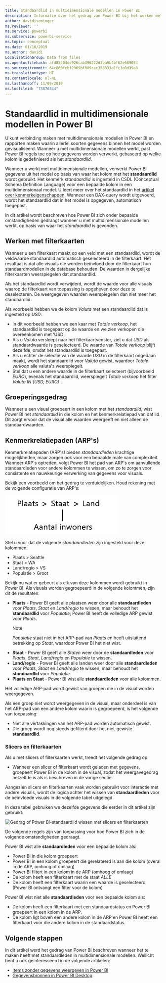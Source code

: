 ```yaml
---
title: Standaardlid in multidimensionale modellen in Power BI
description: Informatie over het gedrag van Power BI bij het werken met standaardleden met multidimensionale modellen
author: davidiseminger
ms.reviewer: ''
ms.service: powerbi
ms.subservice: powerbi-service
ms.topic: conceptual
ms.date: 01/10/2019
ms.author: davidi
LocalizationGroup: Data from files
ms.openlocfilehash: afd85404dd926cab396222d3ba9b4bf62e689054
ms.sourcegitcommit: 64c860fcbf2969bf089cec358331a1fc1e0d39a8
ms.translationtype: HT
ms.contentlocale: nl-NL
ms.lasthandoff: 11/09/2019
ms.locfileid: "73876344"
---
```

# <a name="default-member-in-multidimensional-models-in-power-bi"></a>Standaardlid in multidimensionale modellen in Power BI

U kunt verbinding maken met multidimensionale modellen in Power BI en rapporten maken waarin allerlei soorten gegevens binnen het model worden gevisualiseerd. Wanneer u met multidimensionale modellen werkt, past Power BI regels toe op hoe gegevens worden verwerkt, gebaseerd op welke kolom is gedefinieerd als het *standaardlid*. 

Wanneer u werkt met multidimensionale modellen, verwerkt Power BI gegevens uit het model op basis van waar het kolom met het **standaardlid** wordt gebruikt. Het kenmerk *standaardlid* is ingesteld in CSDL (Conceptual Schema Definition Language) voor een bepaalde kolom in een multidimensionaal model. U leert meer over het standaardlid in het [artikel over kenmerkeigenschappen](https://docs.microsoft.com/sql/analysis-services/multidimensional-models/attribute-properties-define-a-default-member?view=sql-server-2017). Wanneer een DAX-query wordt uitgevoerd, wordt het standaardlid dat in het model is opgegeven, automatisch toegepast.

In dit artikel wordt beschreven hoe Power BI zich onder bepaalde omstandigheden gedraagt wanneer u met multidimensionale modellen werkt, op basis van waar het *standaardlid* is gevonden. 

## <a name="working-with-filter-cards"></a>Werken met filterkaarten

Wanneer u een filterkaart maakt op een veld met een standaardlid, wordt de veldwaarde standaardlid automatisch geselecteerd in de filterkaart. Het resultaat is dat alle visuals die worden beïnvloed door de filterkaart hun standaardmodellen in de database behouden. De waarden in dergelijke filterkaarten weerspiegelen dat standaardlid.

Als het standaardlid wordt verwijderd, wordt de waarde voor alle visuals waarop de filterkaart van toepassing is opgeheven door deze te deselecteren. De weergegeven waarden weerspiegelen dan niet meer het standaardlid.

Als voorbeeld hebben we de kolom *Valuta* met een standaardlid dat is ingesteld op *USD*:

* In dit voorbeeld hebben we een kaar met *Totale verkoop*, het standaardlid is toegepast op de waarde en we zien verkopen die overeenkomen met 'USD'.
* Als u *Valuta* versleept naar het filterkaartvenster, ziet u dat *USD* als standaardwaarde is geselecteerd. De waarde van *Totale verkoop* blijft dezelfde, omdat het standaardlid is toegepast.
* Als u echter de selectie van de waarde *USD* in de filterkaart ongedaan maakt, wordt het standaardlid voor *Valuta* gewist, waardoor *Totale verkoop* alle valuta's weerspiegelt.
* Stel dat u een andere waarde in de filterkaart selecteert (bijvoorbeeld *EURO*), evenals het standaardlid, weerspiegelt *Totale verkoop* het filter *Valuta IN {USD, EURO}* .

## <a name="grouping-behavior"></a>Groeperingsgedrag

Wanneer u een visual groepeert in een kolom met het *standaardlid*, wist Power BI het *standaardlid* in die kolom en het kenmerkrelatiepad van dat lid. Dit zorgt ervoor dat de visual alle waarden weergeeft en niet alleen de standaardwaarden.

## <a name="attribute-relationship-paths-arps"></a>Kenmerkrelatiepaden (ARP's)

Kenmerkrelatiepaden (ARP's) bieden *standaardleden* krachtige mogelijkheden, maar zorgen ook voor een bepaalde mate van complexiteit. Wanneer ARP's optreden, volgt Power BI het pad van ARP's om aanvullende standaardleden voor andere kolommen te wissen, om zo te zorgen voor consistente en nauwkeurige verwerking van gegevens voor visuals.

Bekijk een voorbeeld om het gedrag te verduidelijken. Houd rekening met de volgende configuratie van ARP's:

![ARP's in een multidimensionaal model](media/desktop-default-member-multidimensional-models/default-members_01.png)

Stel u voor dat de volgende *standaardleden* zijn ingesteld voor deze kolommen:

* Plaats > Seattle
* Staat > WA
* Land/regio > VS
* Populatie > Groot

Bekijk nu wat er gebeurt als elk van deze kolommen wordt gebruikt in Power BI. Als visuals worden gegroepeerd in de volgende kolommen, zijn dit de resultaten:

* **Plaats** - Power BI geeft alle plaatsen weer door alle **standaardleden** voor *Plaats*, *Staat* en *Land/regio* te wissen, maar behoudt het **standaardlid** voor *Populatie*; Power BI heeft de volledige ARP gewist voor *Plaats*.
    > [!NOTE]
    > *Populatie* staat niet in het ARP-pad van *Plaats* en heeft uitsluitend betrekking op *Staat*, waardoor Power BI het niet wist.
* **Staat** - Power BI geeft alle *Staten* weer door de **standaardleden** voor *Plaats*, *Staat*, *Land/regio* en *Populatie* te wissen.
* **Land/regio** - Power BI geeft alle landen weer door alle **standaardleden** voor *Plaats*, *Staat* en *Land/regio* te wissen, maar behoudt het **standaardlid** voor *Populatie*.
* **Plaats en Staat** - Power BI wist alle **standaardleden** voor alle kolommen.

Het volledige ARP-pad wordt gewist van groepen die in de visual worden weergegeven. 

Als een groep niet wordt weergegeven in de visual, maar onderdeel is van het ARP-pad van een andere kolom waarin is gegroepeerd, is het volgende van toepassing:

* Niet alle vertakkingen van het ARP-pad worden automatisch gewist.
* Die groep wordt nog steeds gefilterd door het niet-gewiste **standaardlid**.

### <a name="slicers-and-filter-cards"></a>Slicers en filterkaarten

Als u met slicers of filterkaarten werkt, treedt het volgende gedrag op:

* Wanneer een slicer of filterkaart wordt geladen met gegevens, groepeert Power BI in de kolom in de visual, zodat het weergavegedrag hetzelfde is als is beschreven in de vorige sectie.

Aangezien slicers en filterkaarten vaak worden gebruikt voor interactie met andere visuals, wordt de logica achter het wissen van **standaardleden** voor de beïnvloede visuals in de volgende tabel uitgelegd. 

In deze tabel gebruiken we dezelfde gegevens die eerder in dit artikel zijn gebruikt:

![Gedrag of Power BI-standaardlid wissen met slicers en filterkaarten](media/desktop-default-member-multidimensional-models/default-members_02.png)

De volgende regels zijn van toepassing voor hoe Power BI zich in de volgende omstandigheden gedraagt.

Power BI wist alle **standaardleden** voor een bepaalde kolom als:

* Power BI in die kolom groepeert
* Power BI in een kolom groepeert die gerelateerd is aan die kolom (overal in de ARP, omhoog of omlaag)
* Power BI filtert in een kolom in de ARP (omhoog of omlaag)
* De kolom heeft een filterkaart met de staat *ALLE*
* De kolom heeft een filterkaart waarin een waarde is geselecteerd (Power BI ontvangt een filter voor de kolom)

Power BI wist niet alle **standaardleden** voor een bepaalde kolom als:

* De kolom heeft een filterkaart met een standaardstatus en Power BI groepeert in een kolom in de ARP.
* De kolom ligt boven een andere kolom in de ARP en Power BI heeft een filterkaart voor die andere kolom in de standaardstatus.


## <a name="next-steps"></a>Volgende stappen

In dit artikel werd het gedrag van Power BI beschreven wanneer het te maken heeft met standaardleden in multidimensionale modellen. Wellicht bent u ook geïnteresseerd in de volgende artikelen: 

* [Items zonder gegevens weergeven in Power BI](desktop-show-items-no-data.md)
* [Gegevensbronnen in Power BI Desktop](desktop-data-sources.md)
